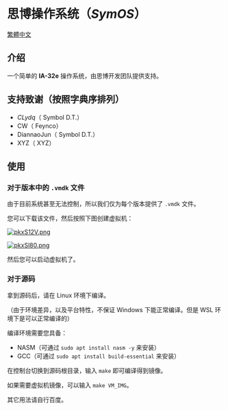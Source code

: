 # 思博操作系统（$SymOS$）

[ 繁體中文 ](README.md)

## 介绍

一个简单的 __IA-32e__ 操作系统，由思博开发团队提供支持。

## 支持致谢（按照字典序排列）

- $CLydq$（ Symbol D.T.）
- CW（ Feynco）
- DiannaoJun（ Symbol D.T.）
- XYZ（ XYZ）

## 使用

### 对于版本中的 `.vmdk` 文件

由于目前系统甚至无法控制，所以我们仅为每个版本提供了 `.vmdk` 文件。

您可以下载该文件，然后按照下图创建虚拟机：

[![pkxS12V.png](https://s21.ax1x.com/2024/08/06/pkxS12V.png)](https://imgse.com/i/pkxS12V)

[![pkxSl80.png](https://s21.ax1x.com/2024/08/06/pkxSl80.png)](https://imgse.com/i/pkxSl80)

然后您可以启动虚拟机了。

### 对于源码

拿到源码后，请在 Linux 环境下编译。

（由于环境差异，以及平台特性，不保证 Windows 下能正常编译。但是 WSL 环境下是可以正常编译的）

编译环境需要您具备：
- NASM（可通过 `sudo apt install nasm -y` 来安装）
- GCC（可通过 `sudo apt install build-essential` 来安装）

在控制台切换到源码根目录，输入 `make` 即可编译得到镜像。

如果需要虚拟机镜像，可以输入 `make VM_IMG`。

其它用法请自行百度。
